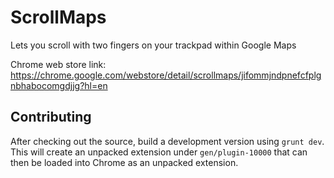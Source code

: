 # ScrollMaps
Lets you scroll with two fingers on your trackpad within Google Maps

Chrome web store link: https://chrome.google.com/webstore/detail/scrollmaps/jifommjndpnefcfplgnbhabocomgdjjg?hl=en

## Contributing

After checking out the source, build a development version using `grunt dev`. This will create an unpacked extension under `gen/plugin-10000` that can then be loaded into Chrome as an unpacked extension.
